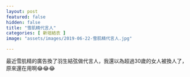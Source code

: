 ```yaml
---
layout: post
featured: false
hidden: false
title: "雪肌精代言人"
categories: [ 新垣結衣 ]
image: "assets/images/2019-06-22-雪肌精代言人.jpg"

---
```

最近雪肌精的廣告換了羽生結弦做代言人，我還以為超過30歲的女人被換人了，原來還在用啊😂😂😂

